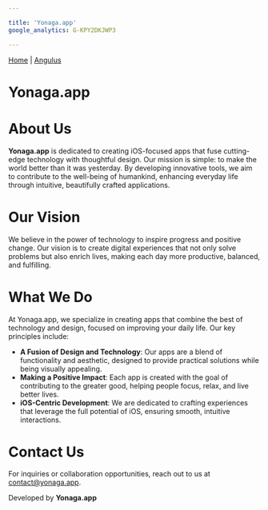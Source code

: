 ```yaml
---

title: 'Yonaga.app'
google_analytics: G-KPY2DKJWP3

---
```


[Home](/) | [Angulus](/angulus)

# Yonaga.app

# About Us

**Yonaga.app** is dedicated to creating iOS-focused apps that fuse cutting-edge technology with thoughtful design. Our mission is simple: to make the world better than it was yesterday. By developing innovative tools, we aim to contribute to the well-being of humankind, enhancing everyday life through intuitive, beautifully crafted applications.

# Our Vision

We believe in the power of technology to inspire progress and positive change. Our vision is to create digital experiences that not only solve problems but also enrich lives, making each day more productive, balanced, and fulfilling.

# What We Do

At Yonaga.app, we specialize in creating apps that combine the best of technology and design, focused on improving your daily life. Our key principles include:

- **A Fusion of Design and Technology**: Our apps are a blend of functionality and aesthetic, designed to provide practical solutions while being visually appealing.
- **Making a Positive Impact**: Each app is created with the goal of contributing to the greater good, helping people focus, relax, and live better lives.
- **iOS-Centric Development**: We are dedicated to crafting experiences that leverage the full potential of iOS, ensuring smooth, intuitive interactions.

# Contact Us

For inquiries or collaboration opportunities, reach out to us at [contact@yonaga.app](mailto:contact@yonaga.app).

Developed by **Yonaga.app**
